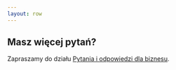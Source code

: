 ```yaml
---
layout: row 
---
```


## Masz więcej pytań?

Zapraszamy do działu [Pytania i odpowiedzi dla biznesu](/dla-biznesu/pytania-i-odpowiedzi).
